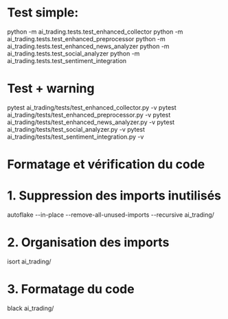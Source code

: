 # Test simple:

python -m ai_trading.tests.test_enhanced_collector
python -m ai_trading.tests.test_enhanced_preprocessor
python -m ai_trading.tests.test_enhanced_news_analyzer
python -m ai_trading.tests.test_social_analyzer
python -m ai_trading.tests.test_sentiment_integration


# Test + warning

pytest ai_trading/tests/test_enhanced_collector.py -v
pytest ai_trading/tests/test_enhanced_preprocessor.py -v
pytest ai_trading/tests/test_enhanced_news_analyzer.py -v
pytest ai_trading/tests/test_social_analyzer.py -v
pytest ai_trading/tests/test_sentiment_integration.py -v


# Formatage et vérification du code

# 1. Suppression des imports inutilisés
autoflake --in-place --remove-all-unused-imports --recursive ai_trading/

# 2. Organisation des imports
isort ai_trading/

# 3. Formatage du code
black ai_trading/                                 

